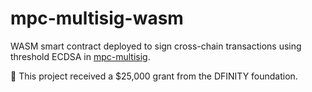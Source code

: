 # mpc-multisig-wasm
WASM smart contract deployed to sign cross-chain transactions using threshold ECDSA in [mpc-multisig](http://github.com/vincentes/mpc-multisig).

💝 This project received a $25,000 grant from the DFINITY foundation.
